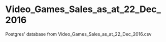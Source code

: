 # Video_Games_Sales_as_at_22_Dec_2016
Postgres' database from Video_Games_Sales_as_at_22_Dec_2016.csv
